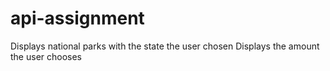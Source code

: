 # api-assignment

Displays national parks with the state the user chosen
Displays the amount the user chooses
